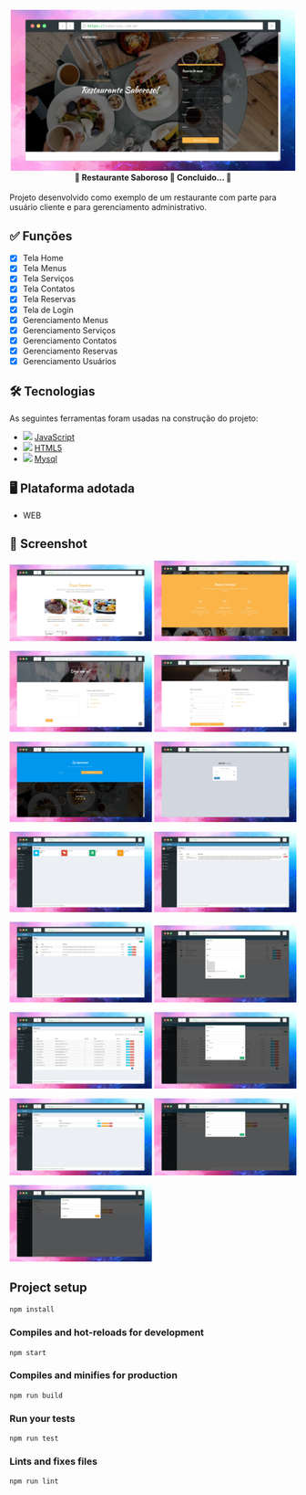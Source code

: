 
<h4 align="center"> 
    <img src="./prints/home.png" width="500"/><br>
	🚧 Restaurante Saboroso 🚀 Concluido...  🚧
</h4>

Projeto desenvolvido como exemplo de um restaurante com parte para usuário cliente e para gerenciamento administrativo.

## ✅ Funções

- [x] Tela Home
- [x] Tela Menus
- [x] Tela Serviços
- [x] Tela Contatos
- [x] Tela Reservas
- [x] Tela de Login
- [x] Gerenciamento Menus
- [x] Gerenciamento Serviços
- [x] Gerenciamento Contatos
- [x] Gerenciamento Reservas
- [x] Gerenciamento Usuários

## 🛠 Tecnologias

As seguintes ferramentas foram usadas na construção do projeto:

- <img src="https://cdn.jsdelivr.net/gh/devicons/devicon/icons/javascript/javascript-original.svg" heigth="20" width="20"/> [JavaScript](https://developer.mozilla.org/pt-BR/docs/Web/JavaScript)
- <img src="https://cdn.jsdelivr.net/gh/devicons/devicon/icons/html5/html5-original.svg" heigth="20" width="20"/> [HTML5](https://developer.mozilla.org/pt-BR/docs/Web/HTML)
- <img src="https://cdn.jsdelivr.net/gh/devicons/devicon/icons/mysql/mysql-original.svg" heigth="20" width="20"/> [Mysql](https://www.mysql.com/)
          

## 🖥️ Plataforma adotada

  - WEB

## 📸 Screenshot
<p float="left">
    <img src="./prints/menus.png" width="250"/>
    <img src="./prints/servicos.png" width="250"/>
</p>
<p float="left">
    <img src="./prints/contatos.png" width="250"/>
    <img src="./prints/reservas.png" width="250"/>
</p>
<p float="left">
<img src="./prints/footer.png" width="250"/>
<img src="./prints/login.png" width="250"/>
</p>
<p float="left">
<img src="./prints/home-admin.png" width="250"/>
<img src="./prints/gerenciamento-contatos.png" width="250"/>
</p>
<p float="left">
<img src="./prints/gerenciamento-menus.png" width="250"/>
<img src="./prints/gerenciamento-menus-form.png" width="250"/>
</p>
<p float="left">
<img src="./prints/gerenciamento-reservas.png" width="250"/>
<img src="./prints/gerenciamento-reservas-form.png" width="250"/>
</p>
<p float="left">
<img src="./prints/gerenciamento-usuarios.png" width="250"/>
<img src="./prints/gerenciamento-usuarios-form.png" width="250"/>
</p>
<p float="left">
<img src="./prints/alterar-senha.png" width="250"/>
</p>

## Project setup
```
npm install
```

### Compiles and hot-reloads for development
```
npm start
```

### Compiles and minifies for production
```
npm run build
```

### Run your tests
```
npm run test
```

### Lints and fixes files
```
npm run lint
```
